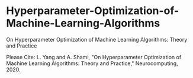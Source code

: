 # Hyperparameter-Optimization-of-Machine-Learning-Algorithms
On Hyperparameter Optimization of Machine Learning Algorithms: Theory and Practice

Please Cite: 
L. Yang and A. Shami, "On Hyperparameter Optimization of Machine Learning Algorithms: Theory and Practice," Neurocomputing, 2020.
